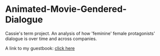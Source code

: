# Animated-Movie-Gendered-Dialogue
Cassie's term project. An analysis of how 'feminine' female protagonists' dialogue is over time and across companies.

A link to my guestbook: [click here](https://github.com/Data-Science-for-Linguists-2019/Class-Plaza/blob/master/guestbooks/guestbook_cassie.md)
